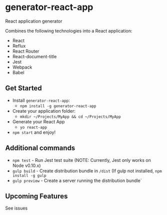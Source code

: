 # generator-react-app
React application generator

Combines the following technologies into a React application:
- React
- Reflux
- React Router
- React-document-title
- Jest
- Webpack
- Babel

## Get Started
- Install `generator-react-app`:
  - `npm install -g generator-react-app`
- Create your application folder:
  - `mkdir ~/Projects/MyApp && cd ~/Projects/MyApp`
- Generate your React App
  - `yo react-app`
- `npm start` and enjoy!

## Additional commands
- `npm test` - Run Jest test suite (NOTE: Currently, Jest only works on Node v0.10.x)
- `gulp build` - Create distribution bundle in `/dist` (If gulp not installed, `npm install -g gulp`
- `gulp preview` - Create a server running the distribution bundle`

## Upcoming Features
See issues
